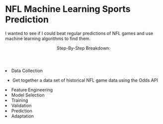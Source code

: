 # NFL Machine Learning Sports Prediction
I wanted to see if I could beat regular predictions of NFL games and use machine learning algorithms to find them. 

<Header> Step-By-Step Breakdown:</Header>
<SubHeading>
  <li>Data Collection</li>
    <ul>
      <li>Get together a data set of historical NFL game data using the Odds API </li>
    </ul>
  <li>Feature Engineering</li>
  <li>Model Selection</li>
  <li>Training</li>
  <li>Validation</li>
  <li>Prediction</li>
 <li>Adaptation</li>
</SubHeading>

